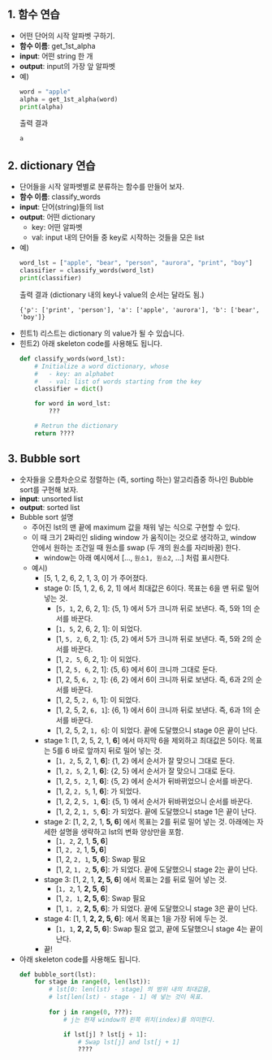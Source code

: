 ## 1. 함수 연습
- 어떤 단어의 시작 알파벳 구하기.
- **함수 이름**: get_1st_alpha
- **input**: 어떤 string 한 개
- **output**: input의 가장 앞 알파벳
- 예) 
    ```python
    word = "apple"
    alpha = get_1st_alpha(word)
    print(alpha)
    ```
    출력 결과
    ```
    a
    ```

## 2. dictionary 연습
- 단어들을 시작 알파벳별로 분류하는 함수를 만들어 보자.
- **함수 이름**: classify_words
- **input**: 단어(string)들의 list
- **output**: 어떤 dictionary
    - key: 어떤 알파벳
    - val: input 내의 단어들 중 key로 시작하는 것들을 모은 list
- 예)
    ```python 
    word_lst = ["apple", "bear", "person", "aurora", "print", "boy"]
    classifier = classify_words(word_lst)
    print(classifier)
    ```
    출력 결과 (dictionary 내의 key나 value의 순서는 달라도 됨.)
    ```
    {'p': ['print', 'person'], 'a': ['apple', 'aurora'], 'b': ['bear', 'boy']}
    ```
- 힌트1) 리스트는 dictionary 의 value가 될 수 있습니다.
- 힌트2) 아래 skeleton code를 사용해도 됩니다.
    ```python
    def classify_words(word_lst):
        # Initialize a word dictionary, whose
        #   - key: an alphabet
        #   - val: list of words starting from the key
        classifier = dict()

        for word in word_lst:
            ???

        # Retrun the dictionary
        return ????
    ```

## 3. Bubble sort
- 숫자들을 오름차순으로 정렬하는 (즉, sorting 하는) 알고리즘중 하나인 Bubble sort를 구현해 보자.
- **input**: unsorted list
- **output**: sorted list
- Bubble sort 설명
    - 주어진 lst의 맨 끝에 maximum 값을 채워 넣는 식으로 구현할 수 있다.
    - 이 때 크기 2짜리인 sliding window 가 움직이는 것으로 생각하고, window 안에서 원하는 조건일 때 원소를 swap (두 개의 원소를 자리바꿈) 한다.
        - window는 아래 예시에서 [..., ```원소1, 원소2```, ...] 처럼 표시한다.
    - 예시) 
        + [5, 1, 2, 6, 2, 1, 3, 0] 가 주어졌다. 
        + stage 0: [5, 1, 2, 6, 2, 1] 에서 최대값은 6이다. 목표는 6을 맨 뒤로 밀어 넣는 것.
            * [```5, 1```, 2, 6, 2, 1]: {5, 1} 에서 5가 크니까 뒤로 보낸다. 즉, 5와 1의 순서를 바꾼다.
            * [```1, 5```, 2, 6, 2, 1]: 이 되었다.
            * [1, ```5, 2```, 6, 2, 1]: {5, 2} 에서 5가 크니까 뒤로 보낸다. 즉, 5와 2의 순서를 바꾼다.
            * [1, ```2, 5```, 6, 2, 1]: 이 되었다.
            * [1, 2, ```5, 6```, 2, 1]: {5, 6} 에서 6이 크니까 그대로 둔다.
            * [1, 2, 5, ```6, 2```, 1]: {6, 2} 에서 6이 크니까 뒤로 보낸다. 즉, 6과 2의 순서를 바꾼다.
            * [1, 2, 5, ```2, 6```, 1]: 이 되었다.
            * [1, 2, 5, 2, ```6, 1```]: {6, 1} 에서 6이 크니까 뒤로 보낸다. 즉, 6과 1의 순서를 바꾼다.
            * [1, 2, 5, 2, ```1, 6```]: 이 되었다. 끝에 도달했으니 stage 0은 끝이 난다.
        + stage 1: [1, 2, 5, 2, 1, **6**] 에서 마지막 6을 제외하고 최대값은 5이다. 목표는 5를 6 바로 앞까지 뒤로 밀어 넣는 것.
            * [```1, 2```, 5, 2, 1, **6**]: {1, 2} 에서 순서가 잘 맞으니 그대로 둔다.
            * [1, ```2, 5```, 2, 1, **6**]: {2, 5} 에서 순서가 잘 맞으니 그대로 둔다.
            * [1, 2, ```5, 2```, 1, **6**]: {5, 2} 에서 순서가 뒤바뀌었으니 순서를 바꾼다.
            * [1, 2, ```2, 5```, 1, **6**]: 가 되었다.
            * [1, 2, 2, ```5, 1```, **6**]: {5, 1} 에서 순서가 뒤바뀌었으니 순서를 바꾼다.
            * [1, 2, 2, ```1, 5```, **6**]: 가 되었다. 끝에 도달했으니 stage 1은 끝이 난다.
        + stage 2: [1, 2, 2, 1, **5, 6**] 에서 목표는 2를 뒤로 밀어 넣는 것. 아래에는 자세한 설명을 생략하고 lst의 변화 양상만을 포함. 
            * [```1, 2```, 2, 1, **5, 6**]
            * [1, ```2, 2```, 1, **5, 6**]
            * [1, 2, ```2, 1```, **5, 6**]: Swap 필요
            * [1, 2, ```1, 2```, **5, 6**]: 가 되었다. 끝에 도달했으니 stage 2는 끝이 난다.
        + stage 3: [1, 2, 1, **2, 5, 6**] 에서 목표는 2를 뒤로 밀어 넣는 것.
            * [```1, 2```, 1, **2, 5, 6**]
            * [1, ```2, 1```, **2, 5, 6**]: Swap 필요
            * [1, ```1, 2```, **2, 5, 6**]: 가 되었다. 끝에 도달했으니 stage 3은 끝이 난다.
        + stage 4: [1, 1, **2, 2, 5, 6**]: 에서 목표는 1을 가장 뒤에 두는 것.
            * [```1, 1```, **2, 2, 5, 6**]: Swap 필요 없고, 끝에 도달했으니 stage 4는 끝이 난다.
        + 끝!
- 아래 skeleton code를 사용해도 됩니다.
    ```python
    def bubble_sort(lst):
        for stage in range(0, len(lst)):
            # lst[0: len(lst) - stage] 의 범위 내의 최대값을, 
            # lst[len(lst) - stage - 1] 에 넣는 것이 목표.
            
            for j in range(0, ???):
                # j는 현재 window의 왼쪽 위치(index)를 의미한다.

                if lst[j] ? lst[j + 1]:
                    # Swap lst[j] and lst[j + 1]
                    ????
    ```
